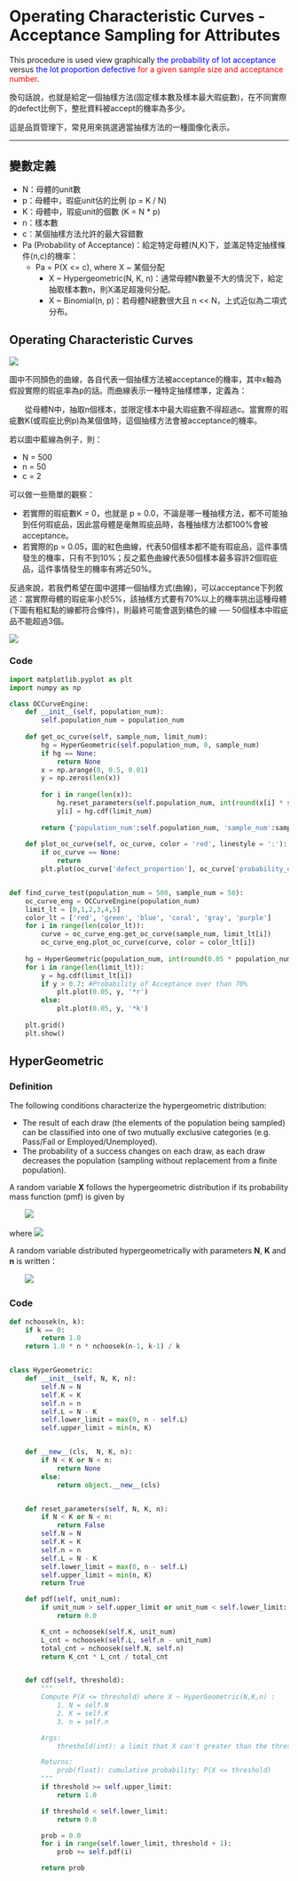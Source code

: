# Operating Characteristic Curves - Acceptance Sampling for Attributes

This procedure is used view graphically <font color="blue">the probability of
lot acceptance</font> versus <font color="blue">the lot proportion defective </font> <font color="red">for a given sample size and acceptance number</font>.

換句話說，也就是給定一個抽樣方法(固定樣本數及樣本最大瑕疵數)，在不同實際的defect比例下，整批資料被accept的機率為多少。

這是品質管理下，常見用來挑選適當抽樣方法的一種圖像化表示。

---

## 變數定義

- N：母體的unit數
- p：母體中，瑕疵unit佔的比例 (p = K / N)
- K：母體中，瑕疵unit的個數 (K = N * p)
- n：樣本數
- c：某個抽樣方法允許的最大容錯數
- Pa (Probability of Acceptance)：給定特定母體(N,K)下，並滿足特定抽樣條件(n,c)的機率：
    - Pa = P(X <= c), where X ~ 某個分配
        - X ~ Hypergeometric(N, K, n)：通常母體N數量不大的情況下，給定抽取樣本數n，則X滿足超幾何分配。
        - X ~ Binomial(n, p)：若母體N總數很大且 n << N，上式近似為二項式分布。

## Operating Characteristic Curves

![](https://i.imgur.com/EXMx6YP.png)

圖中不同顏色的曲線，各自代表一個抽樣方法被acceptance的機率，其中x軸為假設實際的瑕疵率為p的話。而曲線表示一種特定抽樣標準，定義為：

&emsp;&emsp;從母體N中，抽取n個樣本，並限定樣本中最大瑕疵數不得超過c。當實際的瑕疵數K(或瑕疵比例p)為某個值時，這個抽樣方法會被acceptance的機率。

若以圖中藍線為例子，則：
- N = 500
- n = 50
- c = 2


可以做一些簡單的觀察：
- 若實際的瑕疵數K = 0，也就是 p = 0.0，不論是哪一種抽樣方法，都不可能抽到任何瑕疵品，因此當母體是毫無瑕疵品時，各種抽樣方法都100%會被acceptance。
- 若實際的p = 0.05，圖的紅色曲線，代表50個樣本都不能有瑕疵品，這件事情發生的機率，只有不到10%；反之藍色曲線代表50個樣本最多容許2個瑕疵品，這件事情發生的機率有將近50%。

反過來說，若我們希望在圖中選擇一個抽樣方式(曲線)，可以acceptance下列敘述：當實際母體的瑕疵率小於5%，該抽樣方式要有70%以上的機率挑出這種母體(下圖有粗紅點的線都符合條件)，則最終可能會選到橘色的線 ── 50個樣本中瑕疵品不能超過3個。

![](https://i.imgur.com/a9C0fm9.png)

### Code
```python
import matplotlib.pyplot as plt    
import numpy as np

class OCCurveEngine:
    def __init__(self, population_num):
        self.population_num = population_num
        
    def get_oc_curve(self, sample_num, limit_num):
        hg = HyperGeometric(self.population_num, 0, sample_num)
        if hg == None:
            return None
        x = np.arange(0, 0.5, 0.01)
        y = np.zeros(len(x))
        
        for i in range(len(x)):
            hg.reset_parameters(self.population_num, int(round(x[i] * self.population_num)), sample_num)
            y[i] = hg.cdf(limit_num)
        
        return {'population_num':self.population_num, 'sample_num':sample_num, 'limit_num':limit_num, 'defect_proportion':x, 'probability_of_acceptance':y}
        
    def plot_oc_curve(self, oc_curve, color = 'red', linestyle = ':'):
        if oc_curve == None:
            return
        plt.plot(oc_curve['defect_proportion'], oc_curve['probability_of_acceptance'], color = color, linestyle = linestyle)


def find_curve_test(population_num = 500, sample_num = 50):
    oc_curve_eng = OCCurveEngine(population_num)
    limit_lt = [0,1,2,3,4,5]
    color_lt = ['red', 'green', 'blue', 'coral', 'gray', 'purple']
    for i in range(len(color_lt)):
        curve = oc_curve_eng.get_oc_curve(sample_num, limit_lt[i])
        oc_curve_eng.plot_oc_curve(curve, color = color_lt[i])
    
    hg = HyperGeometric(population_num, int(round(0.05 * population_num)), sample_num)        
    for i in range(len(limit_lt)):
        y = hg.cdf(limit_lt[i])
        if y > 0.7: #Probability of Acceptance over than 70%
            plt.plot(0.05, y, '*r')
        else:
            plt.plot(0.05, y, '*k')
    
    plt.grid()
    plt.show() 
```


## HyperGeometric

### Definition

The following conditions characterize the hypergeometric distribution:

- The result of each draw (the elements of the population being sampled) can be classified into one of two mutually exclusive categories (e.g. Pass/Fail or Employed/Unemployed).
- The probability of a success changes on each draw, as each draw decreases the population (sampling without replacement from a finite population).

A random variable **X** follows the hypergeometric distribution if its probability mass function (pmf) is given by

&emsp;&emsp;![](https://i.imgur.com/xBEOaw3.png)

where
![](https://i.imgur.com/Q0JrPit.png)

A random variable distributed hypergeometrically with parameters **N**, **K** and **n** is written：

&emsp;&emsp;![](https://i.imgur.com/a86OOV0.png)


### Code

```python
def nchoosek(n, k):
    if k == 0:
        return 1.0
    return 1.0 * n * nchoosek(n-1, k-1) / k


class HyperGeometric:
    def __init__(self, N, K, n):
        self.N = N
        self.K = K
        self.n = n
        self.L = N - K
        self.lower_limit = max(0, n - self.L)
        self.upper_limit = min(n, K)


    def __new__(cls,  N, K, n):
        if N < K or N < n:
            return None        
        else:
            return object.__new__(cls)


    def reset_parameters(self, N, K, n):
        if N < K or N < n:
            return False        
        self.N = N
        self.K = K
        self.n = n
        self.L = N - K
        self.lower_limit = max(0, n - self.L)
        self.upper_limit = min(n, K)
        return True

    def pdf(self, unit_num):
        if unit_num > self.upper_limit or unit_num < self.lower_limit:
            return 0.0

        K_cnt = nchoosek(self.K, unit_num)
        L_cnt = nchoosek(self.L, self.n - unit_num)
        total_cnt = nchoosek(self.N, self.n) 
        return K_cnt * L_cnt / total_cnt


    def cdf(self, threshold):
        """
        Compute P(X <= threshold) where X ~ HyperGeometric(N,K,n) :
            1. N = self.N
            2. K = self.K
            3. n = self.n

        Args:
            threshold(int): a limit that X can't greater than the threshold 

        Returns:
            prob(float): cumulative probability: P(X <= threshold)
        """
        if threshold >= self.upper_limit:
            return 1.0

        if threshold < self.lower_limit:
            return 0.0

        prob = 0.0
        for i in range(self.lower_limit, threshold + 1):
            prob += self.pdf(i)

        return prob
```
